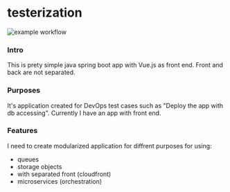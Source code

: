 # testerization

![example workflow](https://github.com/podalead/vue_demo_app/actions/workflows/action.yml/badge.svg)
### Intro
This is prety simple java spring boot app with Vue.js as front end. Front and back are not separated. 

### Purposes
It's application created for DevOps test cases such as "Deploy the app with db accessing". Currently I have an app with front end.

### Features
I need to create modularized application for diffrent purposes for using: 
  - queues
  - storage objects
  - with separated front (cloudfront)
  - microservices (orchestration)
